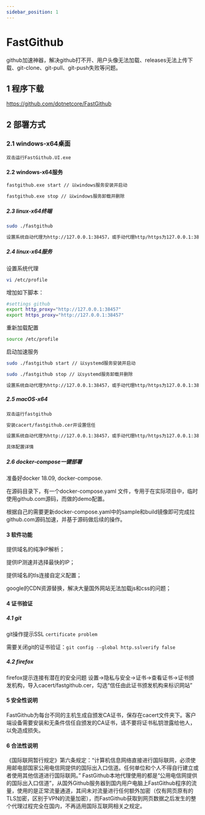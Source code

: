 ```yaml
---
sidebar_position: 1
---
```


# FastGithub

github加速神器，解决github打不开、用户头像无法加载、releases无法上传下载、git-clone、git-pull、git-push失败等问题。

## 1 程序下载

<https://github.com/dotnetcore/FastGithub>

## 2 部署方式

### 2.1 windows-x64桌面

```
双击运行FastGithub.UI.exe
```

#### 2.2 windows-x64服务

``` bash
fastgithub.exe start // 以windows服务安装并启动

fastgithub.exe stop // 以windows服务卸载并删除
```

##### 2.3 linux-x64终端

``` bash
sudo ./fastgithub

设置系统自动代理为http://127.0.0.1:38457，或手动代理http/https为127.0.0.1:38457
```

##### 2.4 linux-x64服务

设置系统代理

``` bash
vi /etc/profile
```

增加如下脚本：

``` bash
#settings github
export http_proxy="http://127.0.0.1:38457"
export https_proxy="http://127.0.0.1:38457"
```

重新加载配置

``` bash
source /etc/profile
```

启动加速服务

``` bash
sudo ./fastgithub start // 以systemd服务安装并启动

sudo ./fastgithub stop // 以systemd服务卸载并删除

设置系统自动代理为http://127.0.0.1:38457，或手动代理http/https为127.0.0.1:38457
```

##### 2.5 macOS-x64

``` bash
双击运行fastgithub

安装cacert/fastgithub.cer并设置信任

设置系统自动代理为http://127.0.0.1:38457，或手动代理http/https为127.0.0.1:38457

具体配置详情
```

##### 2.6 docker-compose一键部署

准备好docker 18.09, docker-compose.

在源码目录下，有一个docker-compose.yaml 文件，专用于在实际项目中，临时使用github.com源码，而做的demo配置。

根据自己的需要更新docker-compose.yaml中的sample和build镜像即可完成拉github.com源码加速，并基于源码做后续的操作。

#### 3 软件功能

提供域名的纯净IP解析；

提供IP测速并选择最快的IP；

提供域名的tls连接自定义配置；

google的CDN资源替换，解决大量国外网站无法加载js和css的问题；

#### 4 证书验证

##### 4.1 git

git操作提示SSL `certificate problem`

需要关闭git的证书验证：`git config --global http.sslverify false`

##### 4.2 firefox

firefox提示连接有潜在的安全问题
设置->隐私与安全->证书->查看证书->证书颁发机构，导入cacert/fastgithub.cer，勾选“信任由此证书颁发机构来标识网站”

#### 5 安全性说明

FastGithub为每台不同的主机生成自颁发CA证书，保存在cacert文件夹下。客户端设备需要安装和无条件信任自颁发的CA证书，请不要将证书私钥泄露给他人，以免造成损失。

#### 6 合法性说明

《国际联网暂行规定》第六条规定：“计算机信息网络直接进行国际联网，必须使用邮电部国家公用电信网提供的国际出入口信道。任何单位和个人不得自行建立或者使用其他信道进行国际联网。” FastGithub本地代理使用的都是“公用电信网提供的国际出入口信道”，从国外Github服务器到国内用户电脑上FastGithub程序的流量，使用的是正常流量通道，其间未对流量进行任何额外加密（仅有网页原有的TLS加密，区别于VPN的流量加密），而FastGithub获取到网页数据之后发生的整个代理过程完全在国内，不再适用国际互联网相关之规定。
